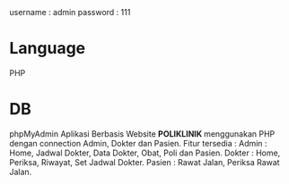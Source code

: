 <Login admin>
username : admin
password : 111
<br>

# Language
PHP
# DB
phpMyAdmin
Aplikasi Berbasis Website <b> POLIKLINIK </b> menggunakan PHP dengan connection Admin, Dokter dan Pasien.
Fitur tersedia : 
Admin : Home, Jadwal Dokter, Data Dokter, Obat, Poli dan Pasien. 
Dokter : Home, Periksa, Riwayat, Set Jadwal Dokter.
Pasien : Rawat Jalan, Periksa Rawat Jalan.
